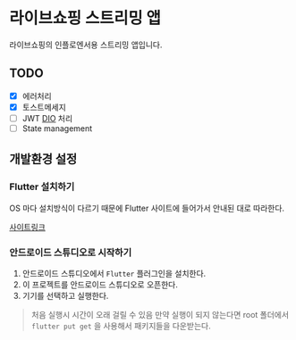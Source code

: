# 라이브쇼핑 스트리밍 앱

라이브쇼핑의 인플로엔서용 스트리밍 앱입니다.

## TODO

- [x] 에러처리
- [x] 토스트메세지
- [ ] JWT [DIO](https://pub.dev/packages/dio) 처리
- [ ] State management

## 개발환경 설정

### Flutter 설치하기

OS 마다 설치방식이 다르기 때문에 Flutter 사이트에 들어가서 안내된 대로 따라한다.

[사이트링크](https://flutter-ko.dev/docs/get-started/install)

### 안드로이드 스튜디오로 시작하기

1. 안드로이드 스튜디오에서 `Flutter` 플러그인을 설치한다.
2. 이 프로젝트를 안드로이드 스튜디오로 오픈한다.
3. 기기를 선택하고 실행한다.

> 처음 실행시 시간이 오래 걸릴 수 있음
> 만약 실행이 되지 않는다면 root 폴더에서 `flutter put get` 을 사용해서 패키지들을 다운받는다.
